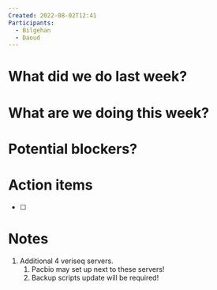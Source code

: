 ```yaml
---
Created: 2022-08-02T12:41
Participants:
  - Bilgehan
  - Daoud
---
```

# What did we do last week?

# What are we doing this week?

# Potential blockers?

# Action items

- [ ]

# Notes

1. Additional 4 veriseq servers.
    1. Pacbio may set up next to these servers!
    2. Backup scripts update will be required!